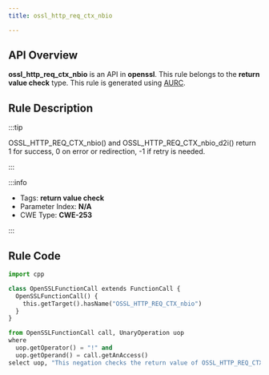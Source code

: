 ```yaml
---
title: ossl_http_req_ctx_nbio

---
```



## API Overview
**ossl_http_req_ctx_nbio** is an API in **openssl**. This rule belongs to the **return value check** type. This rule is generated using [AURC](../../tools/AURC).
## Rule Description

:::tip

OSSL_HTTP_REQ_CTX_nbio() and OSSL_HTTP_REQ_CTX_nbio_d2i() return 1 for success, 0 on error or redirection, -1 if retry is needed.

:::

:::info

- Tags: **return value check**
- Parameter Index: **N/A**
- CWE Type: **CWE-253**

:::

## Rule Code
```python
import cpp

class OpenSSLFunctionCall extends FunctionCall {
  OpenSSLFunctionCall() {
    this.getTarget().hasName("OSSL_HTTP_REQ_CTX_nbio")
  }
}

from OpenSSLFunctionCall call, UnaryOperation uop
where
  uop.getOperator() = "!" and
  uop.getOperand() = call.getAnAccess()
select uop, "This negation checks the return value of OSSL_HTTP_REQ_CTX_nbio."
```
